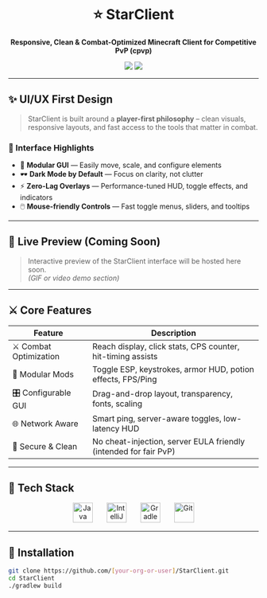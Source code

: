 <h1 align="center">⭐ StarClient</h1>
<p align="center"><strong>Responsive, Clean & Combat-Optimized Minecraft Client for Competitive PvP (cpvp)</strong></p>

<p align="center">
  <a href="https://github.com/ayyrush"><img src="https://img.shields.io/badge/Creator-ayyrush-6e40c9?style=for-the-badge&logo=github" /></a>
  <a href="https://github.com/realfrafti"><img src="https://img.shields.io/badge/Creator-realfrafti-6e40c9?style=for-the-badge&logo=github" /></a>
</p>

---

## ✨ UI/UX First Design

> StarClient is built around a **player-first philosophy** – clean visuals, responsive layouts, and fast access to the tools that matter in combat.

### 🎨 Interface Highlights
- 🧊 **Modular GUI** — Easily move, scale, and configure elements  
- 🕶️ **Dark Mode by Default** — Focus on clarity, not clutter  
- ⚡ **Zero-Lag Overlays** — Performance-tuned HUD, toggle effects, and indicators  
- 🖱️ **Mouse-friendly Controls** — Fast toggle menus, sliders, and tooltips

---

## 🧪 Live Preview (Coming Soon)

> Interactive preview of the StarClient interface will be hosted here soon.  
> *(GIF or video demo section)*

---

## ⚔️ Core Features

| Feature               | Description                                                                 |
|----------------------|-----------------------------------------------------------------------------|
| ⚔️ Combat Optimization | Reach display, click stats, CPS counter, hit-timing assists                |
| 🧩 Modular Mods        | Toggle ESP, keystrokes, armor HUD, potion effects, FPS/Ping                 |
| 🎛️ Configurable GUI    | Drag-and-drop layout, transparency, fonts, scaling                         |
| 🌐 Network Aware       | Smart ping, server-aware toggles, low-latency HUD                          |
| 🔐 Secure & Clean      | No cheat-injection, server EULA friendly (intended for fair PvP)           |

---

## 🚀 Tech Stack

<div align="center">
  <img src="https://cdn.jsdelivr.net/gh/devicons/devicon/icons/java/java-original.svg" height="40" alt="Java" />
  <img width="20"/>
  <img src="https://cdn.jsdelivr.net/gh/devicons/devicon/icons/intellij/intellij-original.svg" height="40" alt="IntelliJ IDEA" />
  <img width="20"/>
  <img src="https://cdn.jsdelivr.net/gh/devicons/devicon/icons/gradle/gradle-plain.svg" height="40" alt="Gradle" />
  <img width="20"/>
  <img src="https://cdn.jsdelivr.net/gh/devicons/devicon/icons/git/git-original.svg" height="40" alt="Git" />
</div>

---

## 🧩 Installation

```bash
git clone https://github.com/[your-org-or-user]/StarClient.git
cd StarClient
./gradlew build
